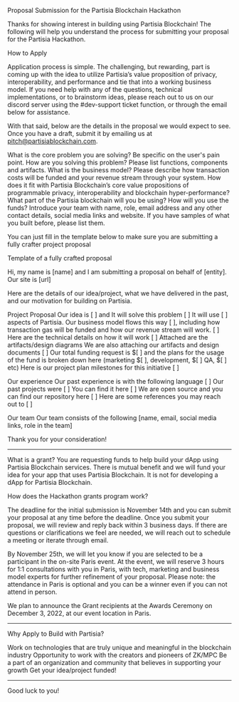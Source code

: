 
Proposal Submission for the Partisia Blockchain Hackathon


Thanks for showing interest in building using Partisia Blockchain!  The following will help you understand the process for submitting your proposal for the Partisia Hackathon.

How to Apply

Application process is simple. The challenging, but rewarding, part is coming up with the idea to utilize Partisia’s value proposition of privacy, interoperability, and performance and tie that into a working business model. If you need help with any of the questions, technical implementations, or to brainstorm ideas, please reach out to us on our discord server using the #dev-support ticket function, or through the email below for assistance.

With that said, below are the details in the proposal we would expect to see.  Once you have a draft, submit it by emailing us at pitch@partisiablockchain.com.   

What is the core problem you are solving?   Be specific on the user's pain point.
How are you solving this problem?  Please list functions, components and artifacts.
What is the business model? Please describe how transaction costs will be funded and your revenue stream through your system.
How does it fit with Partisia Blockchain’s core value propositions of programmable privacy, interoperability and blockchain hyper-performance?  What part of the Partisia blockchain will you be using? 
How will you use the funds?
Introduce your team with name, role, email address and any other contact details, social media links and website.  If you have samples of what you built before, please list them.

You can just fill in the template below to make sure you are submitting a fully crafter project proposal




Template of a fully crafted proposal


Hi, my name is [name] and I am submitting a proposal on behalf of [entity].  Our site is [url]

Here are the details of our idea/project, what we have delivered in the past, and our motivation for building on Partisia.

Project Proposal
Our idea is [ ] and It will solve this problem [ ]  It will use [ ] aspects of Partisia.
Our business model flows this way [ ], including how transaction gas will be funded and how our revenue stream will work. [ ]
Here are the technical details on how it will work [ ] Attached are the artifacts/design diagrams
We are also attaching our artifacts and design documents [ ]
Our total funding request is $[ ] and the plans for the usage of the fund is broken down here (marketing $[ ], development, $[ ] QA, $[ ] etc)
Here is our project plan milestones for this initiative [ ]

Our experience
Our past experience is with the following language [ ]
Our past projects were [ ]
You can find it here [ ]
We are open source and you can find our repository here [ ]
Here are some references you may reach out to [ ]

Our team
Our team consists of the following [name, email, social media links, role in the team]


Thank you for your consideration!

__________________________________________________________________________




What is a grant?
You are requesting funds to help build your dApp using Partisia Blockchain services.  There is mutual benefit and we will fund your idea for your app that uses Partisia Blockchain.  It is not  for developing a dApp for Partisia Blockchain.




How does the Hackathon grants program work?

The deadline for the initial submission is November 14th and you can submit your proposal at any time before the deadline.  Once you submit your proposal, we will review and reply back within 3 business days.  If there are questions or clarifications we feel are needed, we will reach out to schedule a meeting or iterate through email. 

By November 25th, we will let you know if you are selected to be a participant in the on-site Paris event.  At the event, we will reserve 3 hours for 1:1 consultations with you in Paris, with tech, marketing and business model experts for further refinement of your proposal.  Please note: the attendance in Paris is optional and you can be a winner even if you can not attend in person.

We plan to announce the Grant recipients at the Awards Ceremony on December 3, 2022, at our event location in Paris.

__________________________________________________________________________


Why Apply to Build with Partisia?

Work on technologies that are truly unique and meaningful in the blockchain industry
Opportunity to work with the creators and pioneers of ZK/MPC
Be a part of an organization and community that believes in supporting your growth
Get your idea/project funded!
_________________________________________________________________________

Good luck to you!
